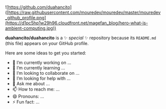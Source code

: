 ![https://github.com/duahancito] ([https://raw.githubusercontent.com/mouredev/mouredev/master/mouredev_github_profile.png](https://d1pc5hp1w29h96.cloudfront.net/magefan_blog/hero-what-is-ambient-computing.jpg))


**duahancito/duahancito** is a ✨ _special_ ✨ repository because its `README.md` (this file) appears on your GitHub profile.



Here are some ideas to get you started:

- 🔭 I’m currently working on ...
- 🌱 I’m currently learning ...
- 👯 I’m looking to collaborate on ...
- 🤔 I’m looking for help with ...
- 💬 Ask me about ...
- 📫 How to reach me: ...
- 😄 Pronouns: ...
- ⚡ Fun fact: ...

